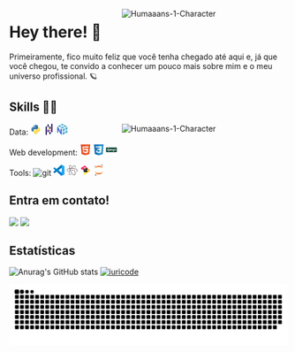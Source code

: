 <a href="https://storyset.com/work"><img align="right" width="300px" src="https://stories.freepiklabs.com/api/vectors/dark-analytics/bro/render?color=90CAF9FF&background=false&hide=" alt="Humaaans-1-Character" border="0"></a>

# Hey there! 👋

<p>Primeiramente, fico muito feliz que você tenha chegado até aqui e, já que você chegou, te convido a conhecer um pouco mais sobre mim e o meu universo profissional. 🪐</p>


## Skills 👨‍💻  

<a href="https://storyset.com/work"><img align="right" width="300px" src="https://stories.freepiklabs.com/api/vectors/dark-analytics/pana/render?color=90CAF9FF&background=false&hide=" alt="Humaaans-1-Character" border="0"></a>

Data: 
<img width ='20px' src ='https://raw.githubusercontent.com/devicons/devicon/master/icons/python/python-original.svg' alt='Python'> <img src="https://raw.githubusercontent.com/devicons/devicon/master/icons/pandas/pandas-original.svg" alt="Pandas" width="20"/> <img src="https://raw.githubusercontent.com/devicons/devicon/master/icons/numpy/numpy-original.svg" alt="Numpy" width="20"/>

Web development: 
<img src="https://raw.githubusercontent.com/devicons/devicon/master/icons/html5/html5-original.svg" alt="HTML5" width="20"/> <img width ='20px' src ='https://raw.githubusercontent.com/devicons/devicon/master/icons/css3/css3-original.svg'> <img width ='20px' src ='https://raw.githubusercontent.com/devicons/devicon/master/icons/django/django-original.svg'>

Tools:
<img src="https://www.vectorlogo.zone/logos/git-scm/git-scm-icon.svg" alt="git" width="20"/> <img src="https://raw.githubusercontent.com/devicons/devicon/master/icons/vscode/vscode-original.svg" alt="vscode" width="20"/>
<img src="https://raw.githubusercontent.com/devicons/devicon/master/icons/atom/atom-original.svg" alt="atom" width="20"/>
<img src="https://raw.githubusercontent.com/devicons/devicon/master/icons/jetbrains/jetbrains-original.svg" alt="atom" width="20"/>
<img src="https://raw.githubusercontent.com/devicons/devicon/master/icons/jupyter/jupyter-original.svg" alt="atom" width="20"/>

## Entra em contato!
  <a href="https://www.instagram.com/eovitox/" target="_blank"><img height="30px" src="https://img.icons8.com/material-outlined/24/4a90e2/instagram-new--v1.png" target="_blank"></a>
  <a href="https://www.linkedin.com/in/victor-vin%C3%ADcius-freire-de-ara%C3%BAjo-bb3782207/" target="_blank"><img height="30px" src="https://img.icons8.com/material-outlined/24/4a90e2/linkedin--v1.png" target="_blank"></a>

## Estatísticas

![Anurag's GitHub stats](https://github-readme-stats.vercel.app/api?username=VictorFreir&theme=tokyonight&show_icons=true) [![iuricode](https://github-readme-stats.vercel.app/api/top-langs/?username=VictorFreir&layout=compact&theme=tokyonight&hide=Jupyter%Notebook)](https://github.com/iuricode/)

<img src="https://raw.githubusercontent.com/Platane/snk/output/github-contribution-grid-snake.svg">


